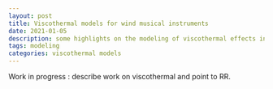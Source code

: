 ```yaml
---
layout: post
title: Viscothermal models for wind musical instruments
date: 2021-01-05
description: some highlights on the modeling of viscothermal effects in wind musical instruments
tags: modeling
categories: viscothermal models
---
```

Work in progress : describe work on viscothermal and point to RR. 
